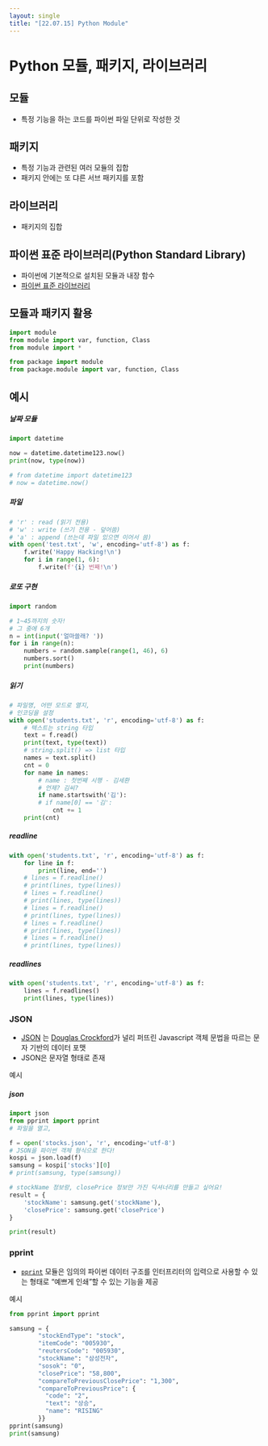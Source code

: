 ```yaml
---
layout: single
title: "[22.07.15] Python Module"
---
```


# Python 모듈, 패키지, 라이브러리



## 모듈

- 특정 기능을 하는 코드를 파이썬 파일 단위로 작성한 것

## 패키지

- 특정 기능과 관련된 여러 모듈의 집합
- 패키지 안에는 또 댜른 서브 패키지를 포함

## 라이브러리

- 패키지의 집합



## 파이썬 표준 라이브러리(Python Standard Library)

- 파이썬에 기본적으로 설치된 모듈과 내장 함수
- [파이썬 표준 라이브러리](https://docs.python.org/ko/3/library/index.html)



## 모듈과 패키지 활용

```python
import module
from module import var, function, Class
from module import *

from package import module
from package.module import var, function, Class
```



## 예시

##### 날짜 모듈

````python
import datetime

now = datetime.datetime123.now()
print(now, type(now))

# from datetime import datetime123
# now = datetime.now() 
````

##### 파일


```python
# 'r' : read (읽기 전용)
# 'w' : write (쓰기 전용 - 덮어씀)
# 'a' : append (쓰는데 파일 있으면 이어서 씀)
with open('test.txt', 'w', encoding='utf-8') as f:
    f.write('Happy Hacking!\n')
    for i in range(1, 6):
        f.write(f'{i} 번째!\n')
```

##### 로또 구현

```python
import random 

# 1~45까지의 숫자!
# 그 중에 6개
n = int(input('얼마쓸래? '))
for i in range(n):
    numbers = random.sample(range(1, 46), 6)
    numbers.sort()
    print(numbers)
```

##### 읽기

```python
# 파일명, 어떤 모드로 열지, 
# 인코딩을 설정
with open('students.txt', 'r', encoding='utf-8') as f:
    # 텍스트는 string 타입
    text = f.read()
    print(text, type(text))
    # string.split() => list 타입
    names = text.split()
    cnt = 0
    for name in names:
        # name : 첫번째 시행 - 김세환
        # 언제? 김씨?
        if name.startswith('김'):
        # if name[0] == '김':
            cnt += 1
    print(cnt)
```

##### readline

```python
with open('students.txt', 'r', encoding='utf-8') as f:
    for line in f:
        print(line, end='')
    # lines = f.readline()
    # print(lines, type(lines))
    # lines = f.readline()
    # print(lines, type(lines))
    # lines = f.readline()
    # print(lines, type(lines))
    # lines = f.readline()
    # print(lines, type(lines))
    # lines = f.readline()
    # print(lines, type(lines))
```

##### readlines

```python
with open('students.txt', 'r', encoding='utf-8') as f:
    lines = f.readlines()
    print(lines, type(lines))
```



### JSON

- [JSON](https://developer.mozilla.org/ko/docs/Glossary/JSON) 는 [Douglas Crockford](https://en.wikipedia.org/wiki/Douglas_Crockford)가 널리 퍼뜨린 Javascript 객체 문법을 따르는 문자 기반의 데이터 포맷
- JSON은 문자열 형태로 존재

예시

##### json

```python
import json 
from pprint import pprint
# 파일을 열고, 

f = open('stocks.json', 'r', encoding='utf-8')
# JSON을 파이썬 객체 형식으로 한다!
kospi = json.load(f)
samsung = kospi['stocks'][0]
# print(samsung, type(samsung))

# stockName 정보랑, closePrice 정보만 가진 딕셔너리를 만들고 싶어요!
result = {
    'stockName': samsung.get('stockName'),
    'closePrice': samsung.get('closePrice')
}

print(result)
```

### pprint

- [`pprint`](https://docs.python.org/ko/3/library/pprint.html#module-pprint) 모듈은 임의의 파이썬 데이터 구조를 인터프리터의 입력으로 사용할 수 있는 형태로 “예쁘게 인쇄”할 수 있는 기능을 제공

예시

```python
from pprint import pprint

samsung = {
        "stockEndType": "stock",
        "itemCode": "005930",
        "reutersCode": "005930",
        "stockName": "삼성전자",
        "sosok": "0",
        "closePrice": "58,800",
        "compareToPreviousClosePrice": "1,300",
        "compareToPreviousPrice": {
          "code": "2",
          "text": "상승",
          "name": "RISING"
        }}
pprint(samsung)
print(samsung)
```


